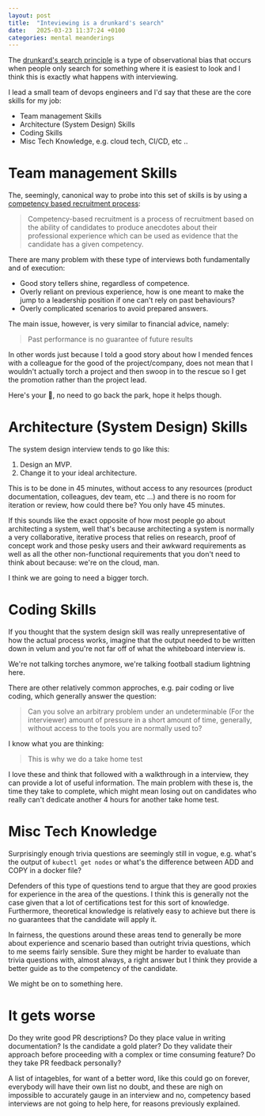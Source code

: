 ```yaml
---
layout: post
title:  "Inteviewing is a drunkard's search"
date:   2025-03-23 11:37:24 +0100
categories: mental meanderings
---
```


The [drunkard's search principle](https://en.wikipedia.org/wiki/Streetlight_effect) is a type of observational bias that occurs when people only search for something where it is easiest to look and I think this is exactly what happens with interviewing.

I lead a small team of devops engineers and I'd say that these are the core skills for my job:

- Team management Skills
- Architecture (System Design) Skills
- Coding Skills
- Misc Tech Knowledge, e.g. cloud tech, CI/CD, etc .. 

# Team management Skills

The, seemingly, canonical way to probe into this set of skills is by using a [competency based recruitment process](https://en.wikipedia.org/wiki/Competency-based_recruitment): 

> Competency-based recruitment is a process of recruitment based on the ability of candidates to produce anecdotes about their professional experience which can be used as evidence that the candidate has a given competency. 

There are many problem with these type of interviews both fundamentally and of execution:

- Good story tellers shine, regardless of competence.
- Overly reliant on previous experience, how is one meant to make the jump to a leadership position if one can't rely on past behaviours?
- Overly complicated scenarios to avoid prepared answers.

The main issue, however, is very similar to financial advice, namely:  

> Past performance is no guarantee of future results

In other words just because I told a good story about how I mended fences with a colleague for the good of the project/company, does not mean that I wouldn't actually torch a project and then swoop in to the rescue so I get the promotion rather than the project lead.

Here's your 🔦, no need to go back the park, hope it helps though.

# Architecture (System Design) Skills

The system design interview tends to go like this:

1. Design an MVP.
2. Change it to your ideal architecture.

This is to be done in 45 minutes, without access to any resources (product documentation, colleagues, dev team, etc ...) and there is no room for iteration or review, how could there be? You only have 45 minutes.

If this sounds like the exact opposite of how most people go about architecting a system, well that's because architecting a system is normally a very collaborative, iterative process that relies on research, proof of concept work and those pesky users and their awkward requirements as well as all the other non-functional requirements that you don't need to think about because: we're on the cloud, man.

I think we are going to need a bigger torch.

# Coding Skills

If you thought that the system design skill was really unrepresentative of how the actual process works, imagine that the output needed to be written down in velum and you're not far off of what the whiteboard interview is.

We're not talking torches anymore, we're talking football stadium lightning here.

There are other relatively common approches, e.g. pair coding or live coding, which generally answer the question: 

> Can you solve an arbitrary problem under an undeterminable (For the interviewer) amount of pressure in a short amount of time, generally, without access to the tools you are normally used to?

I know what you are thinking:

> This is why we do a take home test

I love these and think that followed with a walkthrough in a interview, they can provide a lot of useful information.  The main problem with these is, the time they take to complete, which might mean losing out on candidates who really can't dedicate another 4 hours for another take home test.

# Misc Tech Knowledge

Surprisingly enough trivia questions are seemingly still in vogue, e.g. what's the output of ```kubectl get nodes``` or what's the difference between ADD and COPY in a docker file?

Defenders of this type of questions tend to argue that they are good proxies for experience in the area of the questions. I think this is generally not the case given that a lot of certifications test for this sort of knowledge. Furthermore, theoretical knowledge is relatively easy to achieve but there is no guarantees that the candidate will apply it.

In fairness, the questions around these areas tend to generally be more about experience and scenario based than outright trivia questions, which to me seems fairly sensible. Sure they might be harder to evaluate than trivia questions with, almost always, a right answer but I think they provide a better guide as to the competency of the candidate.

We might be on to something here.

# It gets worse

Do they write good PR descriptions? Do they place value in writing documentation?  Is the candidate a gold plater? Do they validate their approach before proceeding with a complex or time consuming feature?  Do they take PR feedback personally?

A list of intagebles, for want of a better word, like this could go on forever, everybody will have their own list no doubt, and these are nigh on impossible to accurately gauge in an interview and no, competency based interviews are not going to help here, for reasons previously explained. 